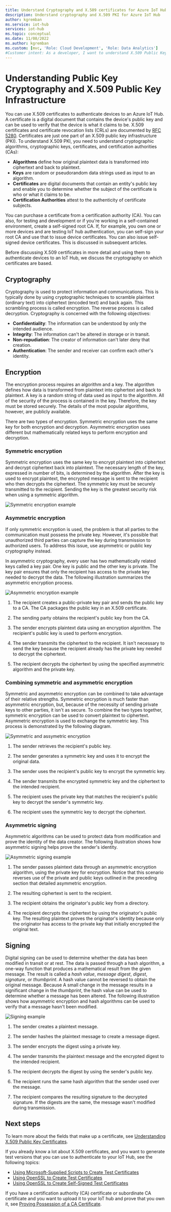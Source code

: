 ```yaml
---
title: Understand Cryptography and X.509 certificates for Azure IoT Hub | Microsoft Docs
description: Understand cryptography and X.509 PKI for Azure IoT Hub
author: kgremban
ms.service: iot-hub
services: iot-hub
ms.topic: conceptual
ms.date: 11/08/2022
ms.author: kgremban
ms.custom: [mvc, 'Role: Cloud Development', 'Role: Data Analytics']
#Customer intent: As a developer, I want to understand X.509 Public Key Infrastructure (PKI) and public key cryptography so I can use X.509 certificates to authenticate devices to an IoT hub.
---
```


# Understanding Public Key Cryptography and X.509 Public Key Infrastructure

You can use X.509 certificates to authenticate devices to an Azure IoT Hub. A certificate is a digital document that contains the device's public key and can be used to verify that the device is what it claims to be. X.509 certificates and certificate revocation lists (CRLs) are documented by [RFC 5280](https://tools.ietf.org/html/rfc5280). Certificates are just one part of an X.509 public key infrastructure (PKI). To understand X.509 PKI, you need to understand cryptographic algorithms, cryptographic keys, certificates, and certification authorities (CAs):

* **Algorithms** define how original plaintext data is transformed into ciphertext and back to plaintext.
* **Keys** are random or pseudorandom data strings used as input to an algorithm.
* **Certificates** are digital documents that contain an entity's public key and enable you to determine whether the subject of the certificate is who or what it claims to be.
* **Certification Authorities** attest to the authenticity of certificate subjects.

You can purchase a certificate from a certification authority (CA). You can also, for testing and development or if you're working in a self-contained environment, create a self-signed root CA. If, for example, you own one or more devices and are testing IoT hub authentication, you can self-sign your root CA and use that to issue device certificates. You can also issue self-signed device certificates. This is discussed in subsequent articles.

Before discussing X.509 certificates in more detail and using them to authenticate devices to an IoT Hub, we discuss the cryptography on which certificates are based.

## Cryptography

Cryptography is used to protect information and communications. This is typically done by using cryptographic techniques to scramble plaintext (ordinary text) into ciphertext (encoded text) and back again. This scrambling process is called encryption. The reverse process is called decryption. Cryptography is concerned with the following objectives:

* **Confidentiality**: The information can be understood by only the intended audience.
* **Integrity**: The information can't be altered in storage or in transit.
* **Non-repudiation**: The creator of information can't later deny that creation.
* **Authentication**: The sender and receiver can confirm each other's identity.

## Encryption

The encryption process requires an algorithm and a key. The algorithm defines how data is transformed from plaintext into ciphertext and back to plaintext. A key is a random string of data used as input to the algorithm. All of the security of the process is contained in the key. Therefore, the key must be stored securely. The details of the most popular algorithms, however, are publicly available.

There are two types of encryption. Symmetric encryption uses the same key for both encryption and decryption. Asymmetric encryption uses different but mathematically related keys to perform encryption and decryption.

### Symmetric encryption

Symmetric encryption uses the same key to encrypt plaintext into ciphertext and decrypt ciphertext back into plaintext. The necessary length of the key, expressed in number of bits, is determined by the algorithm. After the key is used to encrypt plaintext, the encrypted message is sent to the recipient who then decrypts the ciphertext. The symmetric key must be securely transmitted to the recipient. Sending the key is the greatest security risk when using a symmetric algorithm.

![Symmetric encryption example](media/iot-hub-x509-certificate-concepts/symmetric-keys.png)

### Asymmetric encryption

If only symmetric encryption is used, the problem is that all parties to the communication must possess the private key. However, it's possible that unauthorized third parties can capture the key during transmission to authorized users. To address this issue, use asymmetric or public key cryptography instead.

In asymmetric cryptography, every user has two mathematically related keys called a key pair. One key is public and the other key is private. The key pair ensures that only the recipient has access to the private key needed to decrypt the data. The following illustration summarizes the asymmetric encryption process.

![Asymmetric encryption example](media/iot-hub-x509-certificate-concepts/asymmetric-keys.png)

1. The recipient creates a public-private key pair and sends the public key to a CA. The CA packages the public key in an X.509 certificate.

1. The sending party obtains the recipient's public key from the CA.

1. The sender encrypts plaintext data using an encryption algorithm. The recipient's public key is used to perform encryption.

1. The sender transmits the ciphertext to the recipient. It isn't necessary to send the key because the recipient already has the private key needed to decrypt the ciphertext.

1. The recipient decrypts the ciphertext by using the specified asymmetric algorithm and the private key.

### Combining symmetric and asymmetric encryption

Symmetric and asymmetric encryption can be combined to take advantage of their relative strengths. Symmetric encryption is much faster than asymmetric encryption, but, because of the necessity of sending private keys to other parties, it isn't as secure. To combine the two types together, symmetric encryption can be used to convert plaintext to ciphertext. Asymmetric encryption is used to exchange the symmetric key. This process is demonstrated by the following diagram.

![Symmetric and assymetric encryption](media/iot-hub-x509-certificate-concepts/symmetric-asymmetric-encryption.png)

1. The sender retrieves the recipient's public key.

1. The sender generates a symmetric key and uses it to encrypt the original data.

1. The sender uses the recipient's public key to encrypt the symmetric key.

1. The sender transmits the encrypted symmetric key and the ciphertext to the intended recipient.

1. The recipient uses the private key that matches the recipient's public key to decrypt the sender's symmetric key.

1. The recipient uses the symmetric key to decrypt the ciphertext.

### Asymmetric signing

Asymmetric algorithms can be used to protect data from modification and prove the identity of the data creator. The following illustration shows how asymmetric signing helps prove the sender's identity.

![Asymmetric signing example](media/iot-hub-x509-certificate-concepts/asymmetric-signing.png)

1. The sender passes plaintext data through an asymmetric encryption algorithm, using the private key for encryption. Notice that this scenario reverses use of the private and public keys outlined in the preceding section that detailed asymmetric encryption.

1. The resulting ciphertext is sent to the recipient.

1. The recipient obtains the originator's public key from a directory.

1. The recipient decrypts the ciphertext by using the originator's public key. The resulting plaintext proves the originator's identity because only the originator has access to the private key that initially encrypted the original text.

## Signing

Digital signing can be used to determine whether the data has been modified in transit or at rest. The data is passed through a hash algorithm, a one-way function that produces a mathematical result from the given message. The result is called a *hash value*, *message digest*, *digest*, *signature*, or *thumbprint*. A hash value cannot be reversed to obtain the original message. Because A small change in the message results in a significant change in the *thumbprint*, the hash value can be used to determine whether a message has been altered. The following illustration shows how asymmetric encryption and hash algorithms can be used to verify that a message hasn't been modified.

![Signing example](media/iot-hub-x509-certificate-concepts/signing.png)

1. The sender creates a plaintext message.

1. The sender hashes the plaintext message to create a message digest.

1. The sender encrypts the digest using a private key.

1. The sender transmits the plaintext message and the encrypted digest to the intended recipient.

1. The recipient decrypts the digest by using the sender's public key.

1. The recipient runs the same hash algorithm that the sender used over the message.

1. The recipient compares the resulting signature to the decrypted signature. If the digests are the same, the message wasn't modified during transmission.

## Next steps

To learn more about the fields that make up a certificate, see [Understanding X.509 Public Key Certificates](tutorial-x509-certificates.md).

If you already know a lot about X.509 certificates, and you want to generate test versions that you can use to authenticate to your IoT Hub, see the following topics:

* [Using Microsoft-Supplied Scripts to Create Test Certificates](tutorial-x509-scripts.md)
* [Using OpenSSL to Create Test Certificates](tutorial-x509-openssl.md)
* [Using OpenSSL to Create Self-Signed Test Certificates](tutorial-x509-self-sign.md)

If you have a certification authority (CA) certificate or subordinate CA certificate and you want to upload it to your IoT hub and prove that you own it, see [Proving Possession of a CA Certificate](tutorial-x509-prove-possession.md).
